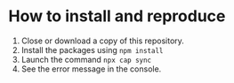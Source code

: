 # How to install and reproduce

1. Close or download a copy of this repository.
2. Install the packages using `npm install`
3. Launch the command `npx cap sync`
4. See the error message in the console.
